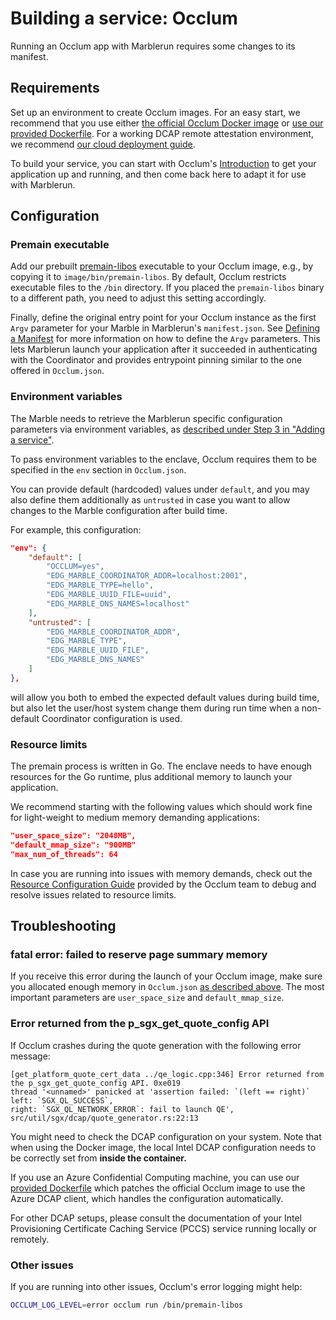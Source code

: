 # Building a service: Occlum
Running an Occlum app with Marblerun requires some changes to its manifest.

## Requirements
Set up an environment to create Occlum images. For an easy start, we recommend that you use either [the official Occlum Docker image](https://hub.docker.com/r/occlum/occlum) or [use our provided Dockerfile](https://github.com/edgelesssys/marblerun/blob/master/samples/occlum-hello/Dockerfile). For a working DCAP remote attestation environment, we recommend [our cloud deployment guide](deployment/cloud.md").

To build your service, you can start with Occlum's [Introduction](https://github.com/occlum/occlum#introduction) to get your application up and running, and then come back here to adapt it for use with Marblerun.

## Configuration
### Premain executable
Add our prebuilt [premain-libos](https://github.com/edgelesssys/marblerun/releases/download/latest/premain-libos) executable to your Occlum image, e.g., by copying it to `image/bin/premain-libos`. By default, Occlum restricts executable files to the `/bin` directory. If you placed the `premain-libos` binary to a different path, you need to adjust this setting accordingly.

Finally, define the original entry point for your Occlum instance as the first `Argv` parameter for your Marble in Marblerun's `manifest.json`. See [Defining a Manifest](workflows/define-manifest.md) for more information on how to define the `Argv` parameters. This lets Marblerun launch your application after it succeeded in authenticating with the Coordinator and provides entrypoint pinning similar to the one offered in `Occlum.json`.

### Environment variables
The Marble needs to retrieve the Marblerun specific configuration parameters via environment variables, as [described under Step 3 in "Adding a service"](workflows/add-service.md).

To pass environment variables to the enclave, Occlum requires them to be specified in the `env` section in `Occlum.json`.

You can provide default (hardcoded) values under `default`, and you may also define them additionally as `untrusted` in case you want to allow changes to the Marble configuration after build time.

For example, this configuration:
```json
"env": {
    "default": [
        "OCCLUM=yes",
        "EDG_MARBLE_COORDINATOR_ADDR=localhost:2001",
        "EDG_MARBLE_TYPE=hello",
        "EDG_MARBLE_UUID_FILE=uuid",
        "EDG_MARBLE_DNS_NAMES=localhost"
    ],
    "untrusted": [
        "EDG_MARBLE_COORDINATOR_ADDR",
        "EDG_MARBLE_TYPE",
        "EDG_MARBLE_UUID_FILE",
        "EDG_MARBLE_DNS_NAMES"
    ]
},
```

will allow you both to embed the expected default values during build time, but also let the user/host system change them during run time when a non-default Coordinator configuration is used.

### Resource limits
The premain process is written in Go. The enclave needs to have enough resources for the Go runtime, plus additional memory to launch your application.

We recommend starting with the following values which should work fine for light-weight to medium memory demanding applications:
```json
"user_space_size": "2048MB",
"default_mmap_size": "900MB"
"max_num_of_threads": 64
```

In case you are running into issues with memory demands, check out the [Resource Configuration Guide](https://github.com/occlum/occlum/blob/master/docs/resource_config_guide.md) provided by the Occlum team to debug and resolve issues related to resource limits.

## Troubleshooting
### fatal error: failed to reserve page summary memory

If you receive this error during the launch of your Occlum image, make sure you allocated enough memory in `Occlum.json` [as described above](#resource-limits). The most important parameters are `user_space_size` and `default_mmap_size`.

### Error returned from the p_sgx_get_quote_config API

If Occlum crashes during the quote generation with the following error message:
```
[get_platform_quote_cert_data ../qe_logic.cpp:346] Error returned from the p_sgx_get_quote_config API. 0xe019
thread '<unnamed>' panicked at 'assertion failed: `(left == right)`
left: `SGX_QL_SUCCESS`,
right: `SGX_QL_NETWORK_ERROR`: fail to launch QE', src/util/sgx/dcap/quote_generator.rs:22:13
```

You might need to check the DCAP configuration on your system. Note that when using the Docker image, the local Intel DCAP configuration needs to be correctly set from **inside the container.**

If you use an Azure Confidential Computing machine, you can use our [provided Dockerfile](https://github.com/edgelesssys/marblerun/blob/master/samples/occlum-hello/Dockerfile) which patches the official Occlum image to use the Azure DCAP client, which handles the configuration automatically.

For other DCAP setups, please consult the documentation of your Intel Provisioning Certificate Caching Service (PCCS) service running locally or remotely.

### Other issues
If you are running into other issues, Occlum's error logging might help:
```bash
OCCLUM_LOG_LEVEL=error occlum run /bin/premain-libos
```

